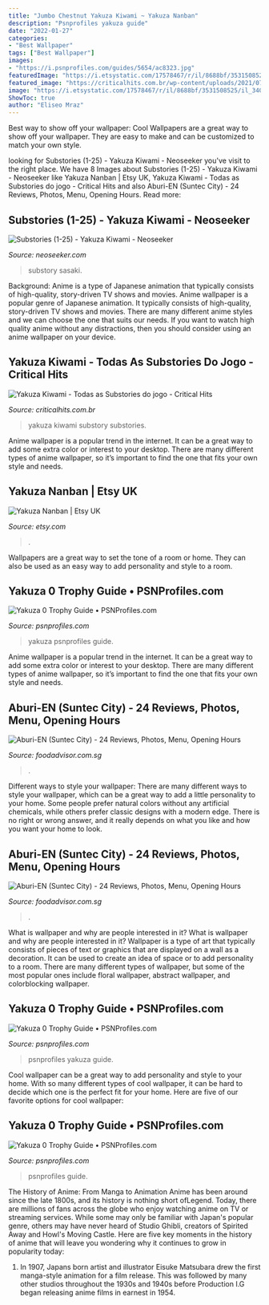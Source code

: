 ```yaml
---
title: "Jumbo Chestnut Yakuza Kiwami ~ Yakuza Nanban"
description: "Psnprofiles yakuza guide"
date: "2022-01-27"
categories:
- "Best Wallpaper"
tags: ["Best Wallpaper"]
images:
- "https://i.psnprofiles.com/guides/5654/ac8323.jpg"
featuredImage: "https://i.etsystatic.com/17578467/r/il/8688bf/3531508525/il_340x270.3531508525_15xf.jpg"
featured_image: "https://criticalhits.com.br/wp-content/uploads/2021/07/Substory-24-Prodigal-Son.jpg"
image: "https://i.etsystatic.com/17578467/r/il/8688bf/3531508525/il_340x270.3531508525_15xf.jpg"
ShowToc: true
author: "Eliseo Mraz"
---
```



Best way to show off your wallpaper:
Cool Wallpapers are a great way to show off your wallpaper. They are easy to make and can be customized to match your own style.

	

		
looking for Substories (1-25) - Yakuza Kiwami - Neoseeker you've visit to the right place. We have 8 Images about Substories (1-25) - Yakuza Kiwami - Neoseeker like Yakuza Nanban | Etsy UK, Yakuza Kiwami - Todas as Substories do jogo - Critical Hits and also Aburi-EN (Suntec City) - 24 Reviews, Photos, Menu, Opening Hours. Read more:
		
    
## Substories (1-25) - Yakuza Kiwami - Neoseeker

<img loading=lazy src="https://cdn.staticneo.com/ew/thumb/2/2d/Substory_23_TheCraneGame3.jpg/662px-Substory_23_TheCraneGame3.jpg" onerror="this.onerror=null;this.src='https://tse1.mm.bing.net/th?id=OIP.ausB-yR8joiR5DRcS7vjpwHaEK&amp;pid=15.1';" alt="Substories (1-25) - Yakuza Kiwami - Neoseeker">

_Source: neoseeker.com_

>substory sasaki. 

	

Background: Anime is a type of Japanese animation that typically consists of high-quality, story-driven TV shows and movies.
Anime wallpaper is a popular genre of Japanese animation. It typically consists of high-quality, story-driven TV shows and movies. There are many different anime styles and we can choose the one that suits our needs. If you want to watch high quality anime without any distractions, then you should consider using an anime wallpaper on your device.

    
## Yakuza Kiwami - Todas As Substories Do Jogo - Critical Hits

<img loading=lazy src="https://criticalhits.com.br/wp-content/uploads/2021/07/Substory-24-Prodigal-Son.jpg" onerror="this.onerror=null;this.src='https://tse1.mm.bing.net/th?id=OIP.534EHAQP8QcZqSIgaetiVQHaEK&amp;pid=15.1';" alt="Yakuza Kiwami - Todas as Substories do jogo - Critical Hits">

_Source: criticalhits.com.br_

>yakuza kiwami substory substories. 

	

Anime wallpaper is a popular trend in the internet. It can be a great way to add some extra color or interest to your desktop. There are many different types of anime wallpaper, so it’s important to find the one that fits your own style and needs.

    
## Yakuza Nanban | Etsy UK

<img loading=lazy src="https://i.etsystatic.com/17578467/r/il/8688bf/3531508525/il_340x270.3531508525_15xf.jpg" onerror="this.onerror=null;this.src='https://tse3.mm.bing.net/th?id=OIP.ui_nqg7U16oIgHbl8h_MmQAAAA&amp;pid=15.1';" alt="Yakuza Nanban | Etsy UK">

_Source: etsy.com_

>. 

	

Wallpapers are a great way to set the tone of a room or home. They can also be used as an easy way to add personality and style to a room.

    
## Yakuza 0 Trophy Guide • PSNProfiles.com

<img loading=lazy src="https://i.psnprofiles.com/guides/5654/340a2f.jpg" onerror="this.onerror=null;this.src='https://tse4.mm.bing.net/th?id=OIP.csht5RQ1gzb4UjM0OI3m1wAAAA&amp;pid=15.1';" alt="Yakuza 0 Trophy Guide • PSNProfiles.com">

_Source: psnprofiles.com_

>yakuza psnprofiles guide. 

	

Anime wallpaper is a popular trend in the internet. It can be a great way to add some extra color or interest to your desktop. There are many different types of anime wallpaper, so it’s important to find the one that fits your own style and needs.

    
## Aburi-EN (Suntec City) - 24 Reviews, Photos, Menu, Opening Hours

<img loading=lazy src="https://cdn.foodadvisor.com.sg/3/400/ycqwu/vt-iw/Fhetksji/4706810.zfw/garlic-edamame.jpg" onerror="this.onerror=null;this.src='https://tse4.mm.bing.net/th?id=OIP.YSsguUl-VMS3oEx4Cazr_gAAAA&amp;pid=15.1';" alt="Aburi-EN (Suntec City) - 24 Reviews, Photos, Menu, Opening Hours">

_Source: foodadvisor.com.sg_

>. 

	

Different ways to style your wallpaper:
There are many different ways to style your wallpaper, which can be a great way to add a little personality to your home. Some people prefer natural colors without any artificial chemicals, while others prefer classic designs with a modern edge. There is no right or wrong answer, and it really depends on what you like and how you want your home to look.

    
## Aburi-EN (Suntec City) - 24 Reviews, Photos, Menu, Opening Hours

<img loading=lazy src="https://cdn.foodadvisor.com.sg/3/400/ycqwu/vt-iw/Fhetksji/4706813.zfw/ika-surume.jpg" onerror="this.onerror=null;this.src='https://tse2.mm.bing.net/th?id=OIP.wiSH83_kPlD2uQwZcMdf5wAAAA&amp;pid=15.1';" alt="Aburi-EN (Suntec City) - 24 Reviews, Photos, Menu, Opening Hours">

_Source: foodadvisor.com.sg_

>. 

	

What is wallpaper and why are people interested in it?
What is wallpaper and why are people interested in it?
Wallpaper is a type of art that typically consists of pieces of text or graphics that are displayed on a wall as a decoration. It can be used to create an idea of space or to add personality to a room. There are many different types of wallpaper, but some of the most popular ones include floral wallpaper, abstract wallpaper, and colorblocking wallpaper.

    
## Yakuza 0 Trophy Guide • PSNProfiles.com

<img loading=lazy src="https://i.psnprofiles.com/guides/5654/ac8323.jpg" onerror="this.onerror=null;this.src='https://tse1.mm.bing.net/th?id=OIP.8eJaSOy1H-hxw27oQAVWpQAAAA&amp;pid=15.1';" alt="Yakuza 0 Trophy Guide • PSNProfiles.com">

_Source: psnprofiles.com_

>psnprofiles yakuza guide. 

	

Cool wallpaper can be a great way to add personality and style to your home. With so many different types of cool wallpaper, it can be hard to decide which one is the perfect fit for your home. Here are five of our favorite options for cool wallpaper: 

    
## Yakuza 0 Trophy Guide • PSNProfiles.com

<img loading=lazy src="https://i.psnprofiles.com/guides/5654/e07869.jpg" onerror="this.onerror=null;this.src='https://tse3.mm.bing.net/th?id=OIP.iQwrIcu_zfruxfzmNIIpFgAAAA&amp;pid=15.1';" alt="Yakuza 0 Trophy Guide • PSNProfiles.com">

_Source: psnprofiles.com_

>psnprofiles guide. 

	

The History of Anime: From Manga to Animation
Anime has been around since the late 1800s, and its history is nothing short ofLegend. Today, there are millions of fans across the globe who enjoy watching anime on TV or streaming services. While some may only be familiar with Japan's popular genre, others may have never heard of Studio Ghibli, creators of Spirited Away and Howl's Moving Castle. Here are five key moments in the history of anime that will leave you wondering why it continues to grow in popularity today:
1) In 1907, Japans born artist and illustrator Eisuke Matsubara drew the first manga-style animation for a film release. This was followed by many other studios throughout the 1930s and 1940s before Production I.G began releasing anime films in earnest in 1954.


